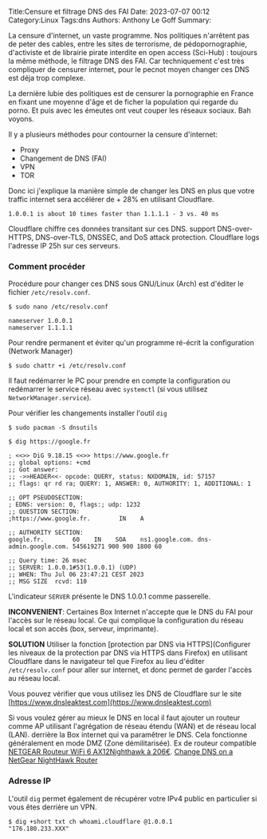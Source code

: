 ﻿Title:Censure et filtrage DNS des FAI
Date: 2023-07-07 00:12
Category:Linux
Tags:dns
Authors: Anthony Le Goff
Summary:

La censure d'internet, un vaste programme. Nos politiques n'arrêtent pas de peter des cables, entre les sites de terrorisme, de pédopornographie, d'activiste et de librairie pirate interdite en open access (Sci-Hub) : toujours la même méthode, le filtrage DNS des FAI. Car techniquement c'est très compliquer de censurer internet, pour le pecnot moyen changer ces DNS est déja trop complexe.  

La dernière lubie des politiques est de censurer la pornographie en France en fixant une moyenne d'âge et de ficher la population qui regarde du porno. Et puis avec les émeutes ont veut couper les réseaux sociaux. Bah voyons.  

Il y a plusieurs méthodes pour contourner la censure d'internet:  

*   Proxy  
*   Changement de DNS (FAI)  
*   VPN    
*   TOR  
    

Donc ici j'explique la manière simple de changer les DNS en plus que votre traffic internet sera accélérer de + 28% en utilisant Cloudflare.  

```text
1.0.0.1 is about 10 times faster than 1.1.1.1 - 3 vs. 40 ms  
```

Cloudflare chiffre ces données transitant sur ces DNS. support DNS-over-HTTPS, DNS-over-TLS, DNSSEC, and DoS attack protection. Cloudflare logs l'adresse IP 25h sur ces serveurs.  

### Comment procéder  

Procédure pour changer ces DNS sous GNU/Linux (Arch) est d'éditer le fichier `/etc/resolv.conf`.  
```text
$ sudo nano /etc/resolv.conf  

nameserver 1.0.0.1  
nameserver 1.1.1.1  
```

Pour rendre permanent et éviter qu'un programme ré-écrit la configuration (Network Manager)  
```
$ sudo chattr +i /etc/resolv.conf  
```

Il faut redémarrer le PC pour prendre en compte la configuration ou redémarrer le service réseau avec `systemctl` (si vous utilisez `NetworkManager.service`).  

Pour vérifier les changements installer l'outil `dig`  
```text
$ sudo pacman -S dnsutils  

$ dig https://google.fr  

; <<>> DiG 9.18.15 <<>> https://www.google.fr  
;; global options: +cmd  
;; Got answer:  
;; ->>HEADER<<- opcode: QUERY, status: NXDOMAIN, id: 57157  
;; flags: qr rd ra; QUERY: 1, ANSWER: 0, AUTHORITY: 1, ADDITIONAL: 1

;; OPT PSEUDOSECTION:  
; EDNS: version: 0, flags:; udp: 1232  
;; QUESTION SECTION:  
;https://www.google.fr.        IN    A

;; AUTHORITY SECTION:  
google.fr.        60    IN    SOA    ns1.google.com. dns-admin.google.com. 545619271 900 900 1800 60

;; Query time: 26 msec  
;; SERVER: 1.0.0.1#53(1.0.0.1) (UDP)  
;; WHEN: Thu Jul 06 23:47:21 CEST 2023  
;; MSG SIZE  rcvd: 110
```

L'indicateur `SERVER` présente le DNS 1.0.0.1 comme passerelle.

**INCONVENIENT**: Certaines Box Internet n'accepte que le DNS du FAI pour l'accès sur le réseau local. Ce qui complique la configuration du réseau local et son accès (box, serveur, imprimante).

**SOLUTION** Utiliser la fonction [protection par DNS via HTTPS](Configurer les niveaux de la protection par DNS via HTTPS dans Firefox) en utilisant Cloudflare dans le navigateur tel que Firefox au lieu d'éditer `/etc/resolv.conf` pour aller sur internet, et donc permet de garder l'accès au réseau local.

Vous pouvez vérifier que vous utilisez les DNS de Cloudflare sur le site [https://www.dnsleaktest.com](https://www.dnsleaktest.com)

Si vous voulez gérer au mieux le DNS en local il faut ajouter un routeur comme AP utilisant l'agrégation de réseau étendu (WAN) et de réseau local (LAN). derrière la Box internet qui va paramêtrer le DNS. Cela fonctionne généralement en mode DMZ (Zone démilitarisée). Ex de routeur compatible [NETGEAR Routeur WiFi 6 AX12Nighthawk à 206€](https://www.amazon.fr/NETGEAR-Nighthawk-Routeur-intelligentes-surfaces/dp/B07NCS58BK?th=1). [Change DNS on a NetGear NightHawk Router](https://cleanbrowsing.org/help/docs/change-dns-on-a-netgear-nighthawk-router/)

### Adresse IP

L'outil `dig` permet également de récupérer votre IPv4 public en particulier si vous êtes derrière un VPN.

```text
$ dig +short txt ch whoami.cloudflare @1.0.0.1
"176.180.233.XXX"
```
